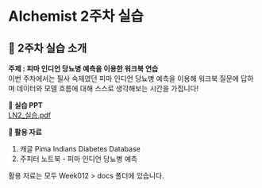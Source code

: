 # AIchemist 2주차 실습

## 🌼 2주차 실습 소개
**주제 : 피마 인디언 당뇨병 예측을 이용한 워크북 연습**      
이번 주차에서는 필사 숙제였던 피마 인디언 당뇨병 예측을 이용해
워크북 질문에 답하며 데이터와 모델 흐름에 대해 스스로 생각해보는 시간을 가집니다!

**📔 실습 PPT**  
[LN2_실습.pdf](https://github.com/user-attachments/files/16921848/LN2_.pdf)

**📑 활용 자료**     
1. 캐글 Pima Indians Diabetes Database   
2. 주피터 노트북 - 피마 인디언 당뇨병 예측         

활용 자료는 모두 Week012 > docs 폴더에 있습니다.  
